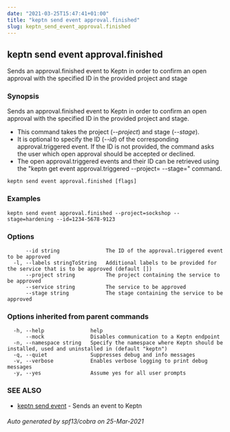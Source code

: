 ```yaml
---
date: "2021-03-25T15:47:41+01:00"
title: "keptn send event approval.finished"
slug: keptn_send_event_approval.finished
---
```

## keptn send event approval.finished

Sends an approval.finished event to Keptn in order to confirm an open approval with the specified ID in the provided project and stage

### Synopsis

Sends an approval.finished event to Keptn in order to confirm an open approval with the specified ID in the provided project and stage. 

* This command takes the project (*--project*) and stage (*--stage*). 
* It is optional to specify the ID (*--id*) of the corresponding approval.triggered event. If the ID is not provided, the command asks the user which open approval should be accepted or declined.
* The open approval.triggered events and their ID can be retrieved using the "keptn get event approval.triggered --project=<project> --stage=<stage>" command.


```
keptn send event approval.finished [flags]
```

### Examples

```
keptn send event approval.finished --project=sockshop --stage=hardening --id=1234-5678-9123
```

### Options

```
      --id string               The ID of the approval.triggered event to be approved
  -l, --labels stringToString   Additional labels to be provided for the service that is to be approved (default [])
      --project string          The project containing the service to be approved
      --service string          The service to be approved
      --stage string            The stage containing the service to be approved
```

### Options inherited from parent commands

```
  -h, --help               help
      --mock               Disables communication to a Keptn endpoint
  -n, --namespace string   Specify the namespace where Keptn should be installed, used and uninstalled in (default "keptn")
  -q, --quiet              Suppresses debug and info messages
  -v, --verbose            Enables verbose logging to print debug messages
  -y, --yes                Assume yes for all user prompts
```

### SEE ALSO

* [keptn send event](../keptn_send_event/)	 - Sends an event to Keptn

###### Auto generated by spf13/cobra on 25-Mar-2021

